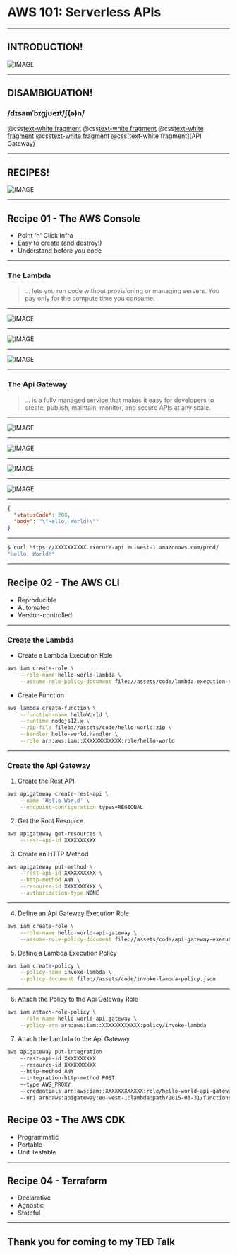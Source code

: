 # AWS 101: Serverless APIs

---

## INTRODUCTION!

![IMAGE](assets/img/cloud.jpg)

---

## DISAMBIGUATION!

### /dɪsamˈbɪɡjʊeɪt/ʃ(ə)n/

@css[text-white fragment](AWS)
@css[text-white fragment](Serverless)
@css[text-white fragment](IAM)
@css[text-white fragment](Lambda)
@css[text-white fragment](API Gateway)

---

## RECIPES!

![IMAGE](assets/img/chef.png)

---

## Recipe 01 - The AWS Console

- Point 'n' Click Infra
- Easy to create (and destroy!)
- Understand before you code

---

### The Lambda

> ... lets you run code without provisioning or managing servers. You pay only for the compute time you consume.

---

![IMAGE](./01-aws-console/assets/img/lambda-home.png)

---

![IMAGE](./01-aws-console/assets/img/lambda-create.png)

---

![IMAGE](./01-aws-console/assets/img/lambda-success.png)

---

### The Api Gateway

> ... is a fully managed service that makes it easy for developers to create, publish, maintain, monitor, and secure APIs at any scale.

---

![IMAGE](./01-aws-console/assets/img/api-gateway-home.png)

---

![IMAGE](./01-aws-console/assets/img/api-gateway-create.png)

---

![IMAGE](./01-aws-console/assets/img/api-gateway-proxy.png)

---

![IMAGE](./01-aws-console/assets/img/api-gateway-description.png)

---

```json
{
  "statusCode": 200,
  "body": "\"Hello, World!\""
}
```

---

```bash
$ curl https://XXXXXXXXXX.execute-api.eu-west-1.amazonaws.com/prod/
"Hello, World!"
```

---

## Recipe 02 - The AWS CLI

- Reproducible
- Automated
- Version-controlled

---

### Create the Lambda

- Create a Lambda Execution Role

```bash
aws iam create-role \
    --role-name hello-world-lambda \
    --assume-role-policy-document file://assets/code/lambda-execution-trust-policy.json
```

- Create Function

```bash
aws lambda create-function \
    --function-name helloWorld \
    --runtime nodejs12.x \
    --zip-file fileb://assets/code/hello-world.zip \
    --handler hello-world.handler \
    --role arn:aws:iam::XXXXXXXXXXXX:role/hello-world
```

---

### Create the Api Gateway

1. Create the Rest API

```bash
aws apigateway create-rest-api \
    --name 'Hello World' \
    --endpoint-configuration types=REGIONAL
```

2. Get the Root Resource

```bash
aws apigateway get-resources \
    --rest-api-id XXXXXXXXXX
```

3. Create an HTTP Method

```bash
aws apigateway put-method \
    --rest-api-id XXXXXXXXXX \
    --http-method ANY \
    --resource-id XXXXXXXXXX \
    --authorization-type NONE
```

---

4. Define an Api Gateway Execution Role

```bash
aws iam create-role \
    --role-name hello-world-api-gateway \
    --assume-role-policy-document file://assets/code/api-gateway-execution-trust-policy.json
```

5. Define a Lambda Execution Policy

```bash
aws iam create-policy \
    --policy-name invoke-lambda \
    --policy-document file://assets/code/invoke-lambda-policy.json
```

---

6. Attach the Policy to the Api Gateway Role

```bash
aws iam attach-role-policy \
    --role-name hello-world-api-gateway \
    --policy-arn arn:aws:iam::XXXXXXXXXXXX:policy/invoke-lambda
```

7. Attach the Lambda to the Api Gateway

```bash
aws apigateway put-integration
    --rest-api-id XXXXXXXXXX
    --resource-id XXXXXXXXXX
    --http-method ANY
    --integration-http-method POST
    --type AWS_PROXY
    --credentials arn:aws:iam::XXXXXXXXXXXX:role/hello-world-api-gateway
    --uri arn:aws:apigateway:eu-west-1:lambda:path/2015-03-31/functions/arn:aws:lambda:eu-west-1:XXXXXXXXXXXX:function:helloWorld/invocations
```

## Recipe 03 - The AWS CDK

- Programmatic
- Portable
- Unit Testable

---

## Recipe 04 - Terraform

- Declarative
- Agnostic
- Stateful

---

## Thank you for coming to my TED Talk
